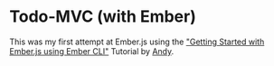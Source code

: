 # Todo-MVC (with Ember)

This was my first attempt at Ember.js using the ["Getting Started with Ember.js using Ember CLI"](http://thetechcofounder.com/getting-started-with-ember-js-using-ember-cli/)
Tutorial by [Andy](https://github.com/brownie3003). 

